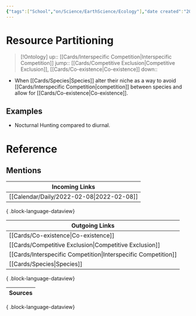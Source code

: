 ```yaml
---
{"tags":["School","on/Science/EarthScience/Ecology"],"date created":"2022-02-08 Tue","edited":"2023-04-06 Thu","dg-publish":true,"permalink":"/cards/resource-partitioning/","dgPassFrontmatter":true}
---
```


# Resource Partitioning

> [!Ontology]
> up:: [[Cards/Interspecific Competition\|Interspecific Competition]]
> jump:: [[Cards/Competitive Exclusion\|Competitive Exclusion]], [[Cards/Co-existence\|Co-existence]]
> down:: 

- When [[Cards/Species\|Species]] alter their niche as a way to avoid [[Cards/Interspecific Competition\|competition]] between species and allow for [[Cards/Co-existence\|Co-existence]].

## Examples

- Nocturnal Hunting compared to diurnal.

# Reference

## Mentions

| Incoming Links                               |
| -------------------------------------------- |
| [[Calendar/Daily/2022-02-08\|2022-02-08]] |

{ .block-language-dataview}

| Outgoing Links                                                    |
| ----------------------------------------------------------------- |
| [[Cards/Co-existence\|Co-existence]]                           |
| [[Cards/Competitive Exclusion\|Competitive Exclusion]]         |
| [[Cards/Interspecific Competition\|Interspecific Competition]] |
| [[Cards/Species\|Species]]                                     |

{ .block-language-dataview}

| Sources |
| ------- |

{ .block-language-dataview}